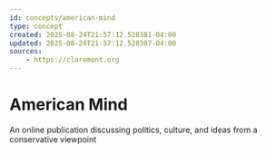 ```yaml
---
id: concepts/american-mind
type: concept
created: 2025-08-24T21:57:12.528381-04:00
updated: 2025-08-24T21:57:12.528387-04:00
sources:
    - https://claremont.org
---
```


# American Mind

An online publication discussing politics, culture, and ideas from a conservative viewpoint

